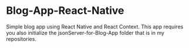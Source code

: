 # Blog-App-React-Native

Simple blog app using React Native and React Context. This app requires you also initialize the jsonServer-for-Blog-App folder that is in my repositories.

